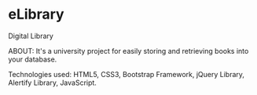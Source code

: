 # eLibrary
Digital Library

ABOUT:
  It's a university project for easily storing and retrieving books into your database.
  
Technologies used: HTML5, CSS3, Bootstrap Framework, jQuery Library, Alertify Library, JavaScript.

